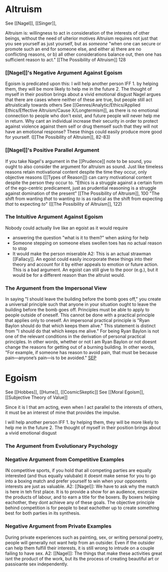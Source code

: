# Altruism
See [[Nagel]], [[Singer]], 

Altruism is: willingness to act in consideration of the interests of other beings, without the need of ulterior motives
Altruism requires not just that you see yourself as just yourself, but as *someone*
	"when one can secure or promote such an end for someone else, and either a) there are no conflicting reasons, or b) all other considerations balance out, then one has sufficient reason to act." [[The Possibility of Altruism]] 128

### [[Nagel]]'s Negative Argument Against Egoism
Egoism is predicated upon this:
	I will help another person IFF
		1. by helping them, they will be more likely to help me in the future
		2. The thought of myself in their position brings about a vivid emotional disgust
Nagel argues that there are cases where neither of these are true, but people still act altruistically towards others
	See [[Genres/Analytic/Ethics/Applied Ethics/Effective Altruism/Cause X/Longtermism]], as there is no emotional connection to people who don't exist, and future people will never help me in return.
	Why cant an individual increase their security in order to protect against violence against them self or drug themself such that they will not have an emotional response? These things could easily produce more good for yourself. ([[The Possibility of Altruism]], 82-83)

### [[Nagel]]'s Positive Parallel Argument
If you take Nagel's argument in the [[Prudence]] note to be sound, you ought to also consider the argument for altruism as sound.
Just like timeless reasons retain motivational content despite the time they occur, only objective reasons ([[Types of Reason]]) can carry motivational content despite the person they occur to.
	"Ethics is a struggle against a certain form of the ego-centric predicament, just as prudential reasoning is a struggle against domination of the present" [[The Possibility of Altruism]], 100
	"The shift from wanting *that* to wanting *to* is as radical as the shift from expecting *that* to expecting *to*" ([[The Possibility of Altruism]], 122)

### The Intuitive Argument Against Egoism
Nobody could actually live like an egoist as it would require
- answering the question "what is it to them?" when asking for help
- Someone stepping on someone elses swollen toes has no actual reason to stop
- It would make the person miserable
	A2: This is an actual strawman [[Fallacy]]. An egoist could easily incorporate these things into their theory and account for it by either appeals to emotion or future action. This is a bad argument. An egoist can still give to the poor (e.g.), but it would be for a different reason than the altruist would.

### The Argument from the Impersonal View
In saying "I should leave the building before the bomb goes off," you create a universal principle such that anyone in your situation ought to leave the building before the bomb goes off. Principles must be able to apply to people outside of oneself. This cannot be done with a practical principle that applies only to oneself.
	An impersonal practical principle is "Ryan Baylon should do that which keeps them alive." This statement is distinct from "I should do that which keeps me alive." For being Ryan Baylon is not one of the relevant conditions in the derivation of personal practical principles. 
	In other words, whether or not I am Ryan Baylon or not doesnt change the reasons for getting out of a burning building.
	In other words, "For example, if someone has reason to avoid pain, that must be because pain—anyone’s pain—is to be avoided." [SEP](https://plato.stanford.edu/entries/altruism/#NageImpeStan)

# Egoism
See [[Hobbes]], [[Hume]], [[CosmicSkeptic]]
See [[Moral Egoism]], [[Subjective Theory of Value]]

Since it is I that am acting, even when I act parallel to the interests of others, it must be an interest of mine that provides the impulse.

I will help another person IFF
	1. by helping them, they will be more likely to help me in the future
	2. The thought of myself in their position brings about a vivid emotional disgust

### The Argument from Evolutionary Psychology


### Negative Argument from Competitive Examples
IN competitive sports, if you hold that all competing parties are equally interested (and thus equally valubale) it doesnt make sense for you to go into a boxing match and prefer yourself to win when your opponents interests are just as valuable.
	A2: [[Nagel]]: We have to ask why the match is here in teh first place. It is to provide a show for an audience, excersize the products of labour, and to earn a title for the boxers. By boxers helping eachother, they dont achieve any of these goals. The objective principle behind competition is for people to beat eachother up to create something best for both parties in its synthesis.

### Negative Argument from Private Examples
During private experiences such as painting, sex, or writing personal poetry, people will generally not want help from an outsider. Even if the outsider can help them fulfill their interests, it is still wrong to intrude on a couple failing to have sex.
	A2: [[Nagel]]: The things that make these activities great isnt the product of the work, but its the process of creating beautiful art or passioante sex independently. 